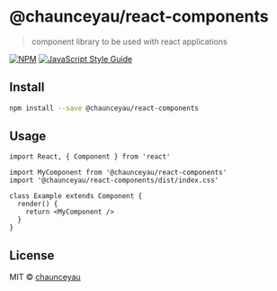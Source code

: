 # @chaunceyau/react-components

> component library to be used with react applications

[![NPM](https://img.shields.io/npm/v/@chaunceyau/react-components.svg)](https://www.npmjs.com/package/@chaunceyau/react-components) [![JavaScript Style Guide](https://img.shields.io/badge/code_style-standard-brightgreen.svg)](https://standardjs.com)

## Install

```bash
npm install --save @chaunceyau/react-components
```

## Usage

```tsx
import React, { Component } from 'react'

import MyComponent from '@chaunceyau/react-components'
import '@chaunceyau/react-components/dist/index.css'

class Example extends Component {
  render() {
    return <MyComponent />
  }
}
```

## License

MIT © [chaunceyau](https://github.com/chaunceyau)

